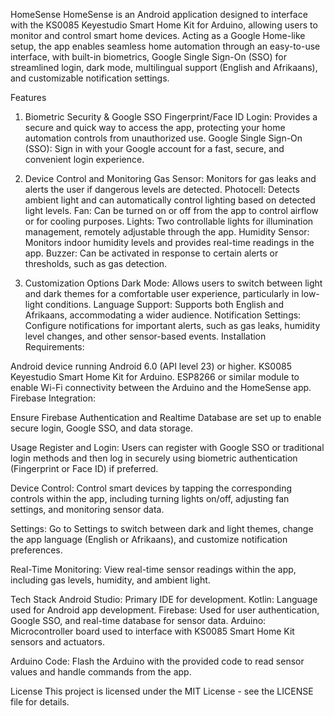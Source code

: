 HomeSense
HomeSense is an Android application designed to interface with the KS0085 Keyestudio Smart Home Kit for Arduino, allowing users to monitor and control smart home devices. Acting as a Google Home-like setup, the app enables seamless home automation through an easy-to-use interface, with built-in biometrics, Google Single Sign-On (SSO) for streamlined login, dark mode, multilingual support (English and Afrikaans), and customizable notification settings.

Features
1. Biometric Security & Google SSO
Fingerprint/Face ID Login: Provides a secure and quick way to access the app, protecting your home automation controls from unauthorized use.
Google Single Sign-On (SSO): Sign in with your Google account for a fast, secure, and convenient login experience.
2. Device Control and Monitoring
Gas Sensor: Monitors for gas leaks and alerts the user if dangerous levels are detected.
Photocell: Detects ambient light and can automatically control lighting based on detected light levels.
Fan: Can be turned on or off from the app to control airflow or for cooling purposes.
Lights: Two controllable lights for illumination management, remotely adjustable through the app.
Humidity Sensor: Monitors indoor humidity levels and provides real-time readings in the app.
Buzzer: Can be activated in response to certain alerts or thresholds, such as gas detection.

4. Customization Options
Dark Mode: Allows users to switch between light and dark themes for a comfortable user experience, particularly in low-light conditions.
Language Support: Supports both English and Afrikaans, accommodating a wider audience.
Notification Settings: Configure notifications for important alerts, such as gas leaks, humidity level changes, and other sensor-based events.
Installation
Requirements:

Android device running Android 6.0 (API level 23) or higher.
KS0085 Keyestudio Smart Home Kit for Arduino.
ESP8266 or similar module to enable Wi-Fi connectivity between the Arduino and the HomeSense app.
Firebase Integration:

Ensure Firebase Authentication and Realtime Database are set up to enable secure login, Google SSO, and data storage.

Usage
Register and Login:
Users can register with Google SSO or traditional login methods and then log in securely using biometric authentication (Fingerprint or Face ID) if preferred.

Device Control:
Control smart devices by tapping the corresponding controls within the app, including turning lights on/off, adjusting fan settings, and monitoring sensor data.

Settings:
Go to Settings to switch between dark and light themes, change the app language (English or Afrikaans), and customize notification preferences.

Real-Time Monitoring:
View real-time sensor readings within the app, including gas levels, humidity, and ambient light.

Tech Stack
Android Studio: Primary IDE for development.
Kotlin: Language used for Android app development.
Firebase: Used for user authentication, Google SSO, and real-time database for sensor data.
Arduino: Microcontroller board used to interface with KS0085 Smart Home Kit sensors and actuators.

Arduino Code:
Flash the Arduino with the provided code to read sensor values and handle commands from the app.

License
This project is licensed under the MIT License - see the LICENSE file for details.
